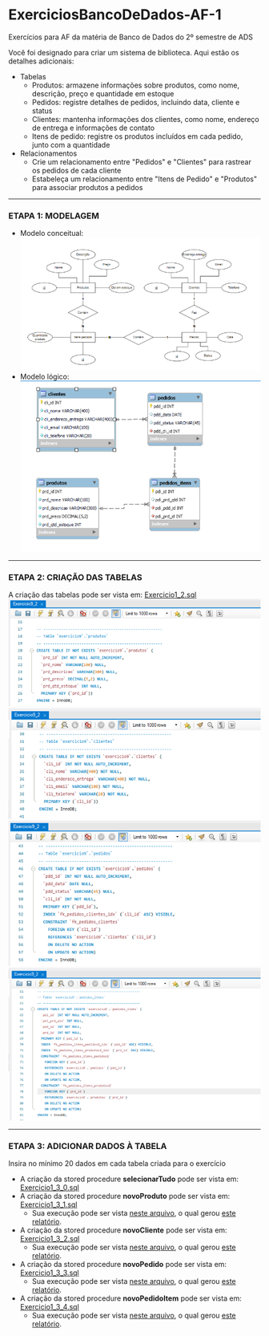 # ExerciciosBancoDeDados-AF-1
Exercícios para AF da matéria de Banco de Dados do 2º semestre de ADS

Você foi designado para criar um sistema de biblioteca. Aqui estão os detalhes adicionais:
* Tabelas
  *  Produtos: armazene informações sobre produtos, como nome, descrição, preço e quantidade em estoque
  *  Pedidos: registre detalhes de pedidos, incluindo data, cliente e status
  *  Clientes: mantenha informações dos clientes, como nome, endereço de entrega e informações de contato
  *  Itens de pedido: registre os produtos incluídos em cada pedido, junto com a quantidade
* Relacionamentos
  * Crie um relacionamento entre "Pedidos" e "Clientes" para rastrear os pedidos de cada cliente
  * Estabeleça um relacionamento entre "Itens de Pedido" e "Produtos" para associar produtos a pedidos

--- 
### ETAPA 1: MODELAGEM

* Modelo conceitual: <br>
   ![ExercicioModeloConceitual1_1.png](https://github.com/YasminBrazASilva/ExerciciosBancoDeDados-AF-1/blob/main/ExercicioModeloConceitual1_1.png)<br>
* Modelo lógico: <br>
   ![ExercicioModeloLogico1_1.png](https://github.com/YasminBrazASilva/ExerciciosBancoDeDados-AF-1/blob/main/ExercicioModeloLogico1_1.png)<br>

---

### ETAPA 2: CRIAÇÃO DAS TABELAS
A criação das tabelas pode ser vista em: [Exercicio1_2.sql](https://github.com/YasminBrazASilva/ExerciciosBancoDeDados-AF-1/blob/main/Exercicio1_2.sql) <br> 
  ![ExercicioTela1_2_1.png](https://github.com/YasminBrazASilva/ExerciciosBancoDeDados-AF-1/blob/main/ExercicioTela1_2_1.png)
  ![ExercicioTela1_2_2.png](https://github.com/YasminBrazASilva/ExerciciosBancoDeDados-AF-1/blob/main/ExercicioTela1_2_2.png)
  ![ExercicioTela1_2_3.png](https://github.com/YasminBrazASilva/ExerciciosBancoDeDados-AF-1/blob/main/ExercicioTela1_2_3.png)
  ![ExercicioTela1_2_4.png](https://github.com/YasminBrazASilva/ExerciciosBancoDeDados-AF-1/blob/main/ExercicioTela1_2_4.png)

---

### ETAPA 3: ADICIONAR DADOS À TABELA
Insira no mínimo 20 dados em cada tabela criada para o exercício
  * A criação da stored procedure **selecionarTudo** pode ser vista em: [Exercicio1_3_0.sql](https://github.com/YasminBrazASilva/ExerciciosBancoDeDados-AF-1/blob/main/Exercicio1_3_0.sql) <br>
  * A criação da stored procedure **novoProduto** pode ser vista em: [Exercicio1_3_1.sql](https://github.com/YasminBrazASilva/ExerciciosBancoDeDados-AF-1/blob/main/Exercicio1_3_1.sql) <br>
    * Sua execução pode ser vista [neste arquivo](https://github.com/YasminBrazASilva/ExerciciosBancoDeDados-AF-1/blob/main/Exercicio1_3_1_1.sql), o qual gerou [este relatório](https://github.com/YasminBrazASilva/ExerciciosBancoDeDados-AF-1/blob/main/ExercicioRelatorio1_3_1_1.csv). <br>
  * A criação da stored procedure **novoCliente** pode ser vista em: [Exercicio1_3_2.sql](https://github.com/YasminBrazASilva/ExerciciosBancoDeDados-AF-1/blob/main/Exercicio1_3_2.sql) <br>
    * Sua execução pode ser vista [neste arquivo](https://github.com/YasminBrazASilva/ExerciciosBancoDeDados-AF-1/blob/main/Exercicio1_3_2_1.sql), o qual gerou [este relatório](https://github.com/YasminBrazASilva/ExerciciosBancoDeDados-AF-1/blob/main/ExercicioRelatorio1_3_2_1.csv). <br>
  * A criação da stored procedure **novoPedido** pode ser vista em: [Exercicio1_3_3.sql](https://github.com/YasminBrazASilva/ExerciciosBancoDeDados-AF-1/blob/main/Exercicio1_3_3.sql) <br>
    * Sua execução pode ser vista [neste arquivo](https://github.com/YasminBrazASilva/ExerciciosBancoDeDados-AF-1/blob/main/Exercicio1_3_3_1.sql), o qual gerou [este relatório](https://github.com/YasminBrazASilva/ExerciciosBancoDeDados-AF-1/blob/main/ExercicioRelatorio1_3_3_1.csv). <br>
  * A criação da stored procedure **novoPedidoItem** pode ser vista em: [Exercicio1_3_4.sql](https://github.com/YasminBrazASilva/ExerciciosBancoDeDados-AF-1/blob/main/Exercicio1_3_4.sql) <br>
    * Sua execução pode ser vista [neste arquivo](https://github.com/YasminBrazASilva/ExerciciosBancoDeDados-AF-1/blob/main/Exercicio1_3_4_1.sql), o qual gerou [este relatório](https://github.com/YasminBrazASilva/ExerciciosBancoDeDados-AF-1/blob/main/ExercicioRelatorio1_3_4_1.csv). <br> 



